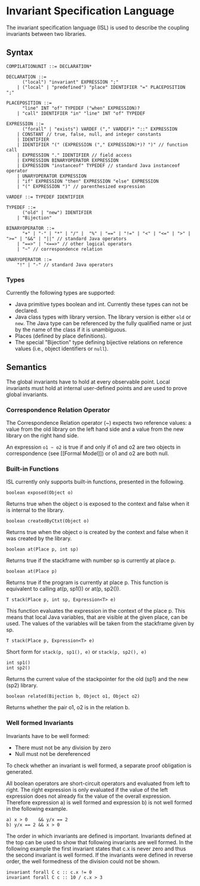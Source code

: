 Invariant Specification Language
================================

The invariant specification language (ISL) is used to describe the coupling invariants
between two libraries.

Syntax
------
	
	COMPILATIONUNIT ::= DECLARATION* 

	DECLARATION ::= 
		  ("local") "invariant" EXPRESSION ";"
		| ("local" | "predefined") "place" IDENTIFIER "=" PLACEPOSITION ";"
	
	PLACEPOSITION ::=
	      "line" INT "of" TYPEDEF ("when" EXPRESSION)?
	    | "call" IDENTIFIER "in" "line" INT "of" TYPEDEF
	
	EXPRESSION ::= 
		  ("forall" | "exists") VARDEF ("," VARDEF)* "::" EXPRESSION
    	| CONSTANT // true, false, null, and integer constants
    	| IDENTIFIER
    	| IDENTIFIER "(" (EXPRESSION ("," EXPRESSION)*)? ")" // function call
    	| EXPRESSION "." IDENTIFIER // field access
    	| EXPRESSION BINARYOPERATOR EXPRESSION
    	| EXPRESSION "instanceof" TYPEDEF // standard Java instanceof operator
    	| UNARYOPERATOR EXPRESSION
    	| "if" EXPRESSION "then" EXPRESSION "else" EXPRESSION
    	| "(" EXPRESSION ")" // parenthesized expression
 
	VARDEF ::= TYPEDEF IDENTIFIER

	TYPEDEF ::= 
	      ("old" | "new") IDENTIFIER
	    | "Bijection"
	      
	BINARYOPERATOR ::=
	      "+" | "-" | "*" | "/" |  "%" | "==" | "!=" | "<" | "<=" | ">" | ">=" | "&&" | "||" // standard Java operators
	    | "==>" | "<==>" // other logical operators
	    | "~" // correspondence relation
	
	UNARYOPERATOR ::= 
	    "!" | "-" // standard Java operators

### Types

Currently the following types are supported:

- Java primitive types boolean and int. Currently these types can not be declared.
- Java class types with library version. The library version is either `old` or `new`.
	The Java type can be referenced by the fully qualified name or just by the name of the class if it is unambiguous.
- Places (defined by place definitions).
- The special "Bijection" type defining bijective relations on reference values (i.e., object identifiers or `null`).

Semantics
---------

The global invariants have to hold at every observable point. Local invariants must hold at internal user-defined points and are used to prove global invariants.

### Correspondence Relation Operator

The Correspondence Relation operator (~) expects two reference values: a value from the 
old library on the left hand side and a value from the new library on the right hand side.

An expression `o1 ~ o2` is true if and only if o1 and o2 are two objects in correspondence 
(see [[Formal Model]]) or o1 and o2 are both null.

### Built-in Functions

ISL currently only supports built-in functions, presented in the following.

	boolean exposed(Object o)
	
Returns true when the object o is exposed to the context 
and false when it is internal to the library.

	boolean createdByCtxt(Object o)

Returns true when the object o is created by the context and false
when it was created by the library.

	boolean at(Place p, int sp)
	
Returns true if the stackframe with number sp is currently at place p. 

	boolean at(Place p)
	
Returns true if the program is currently at place p. 
This function is equivalent to calling at(p, sp1()) or at(p, sp2()).

	T stack(Place p, int sp, Expression<T> e)
	
This function evaluates the expression in the context of the place p. 
This means that local Java variables, that are visible at the given place, can be used.
The values of the variables will be taken from the stackframe given by sp.

	T stack(Place p, Expression<T> e)
	
Short form for `stack(p, sp1(), e)` or `stack(p, sp2(), e)`

	int sp1()
	int sp2()
	
Returns the current value of the stackpointer for the old (sp1) and the new (sp2) library.

	boolean related(Bijection b, Object o1, Object o2)
	
Returns whether the pair o1, o2 is in the relation b.

### Well formed Invariants

Invariants have to be well formed:

- There must not be any division by zero
- Null must not be dereferenced

To check whether an invariant is well formed, a separate proof obligation is generated.

All boolean operators are short-circuit operators and evaluated from left to right. 
The right expression is only evaluated if the value of the left expression does not already
fix the value of the overall expression. Therefore expression a) is well formed and
expression b) is not well formed in the following example.

	a) x > 0    && y/x == 2
	b) y/x == 2 && x > 0
 
The order in which invariants are defined is important. Invariants defined at the top
can be used to show that following invariants are well formed. In the following example
the first invariant states that c.x is never zero and thus the second invariant is
well formed. If the invariants were defined in reverse order, the well formedness of
the division could not be shown.
	
	invariant forall C c :: c.x != 0
	invariant forall C c :: 10 / c.x > 3 

